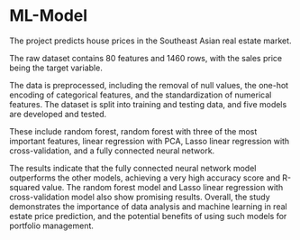 # ML-Model

The project predicts house prices in the Southeast Asian real estate market.

The raw dataset contains 80 features and 1460 rows, with the sales price being the target variable. 

The data is preprocessed, including the removal of null values, the one-hot encoding of categorical features, and the standardization of numerical features. The dataset is split into training and testing data, and five models are developed and tested. 

These include random forest, random forest with three of the most important features, linear regression with PCA, Lasso linear regression with cross-validation, and a fully connected neural network. 

The results indicate that the fully connected neural network model outperforms the other models, achieving a very high accuracy score and R-squared value. The random forest model and Lasso linear regression with cross-validation model also show promising results. Overall, the study demonstrates the importance of data analysis and machine learning in real estate price prediction, and the potential benefits of using such models for portfolio management.
